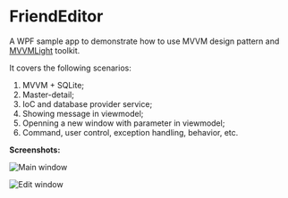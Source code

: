 # FriendEditor
A WPF sample app to demonstrate how to use MVVM design pattern and [MVVMLight](http://www.mvvmlight.net) toolkit.

It covers the following scenarios:
1. MVVM + SQLite;
2. Master-detail;
3. IoC and database provider service;
4. Showing message in viewmodel;
5. Openning a new window with parameter in viewmodel;
6. Command, user control, exception handling, behavior, etc.

**Screenshots:**

![Main window](https://github.com/imnbwd/FriendEditor/blob/master/Screenshots/Main.png)


![Edit window](https://github.com/imnbwd/FriendEditor/blob/master/Screenshots/Edit.png)
